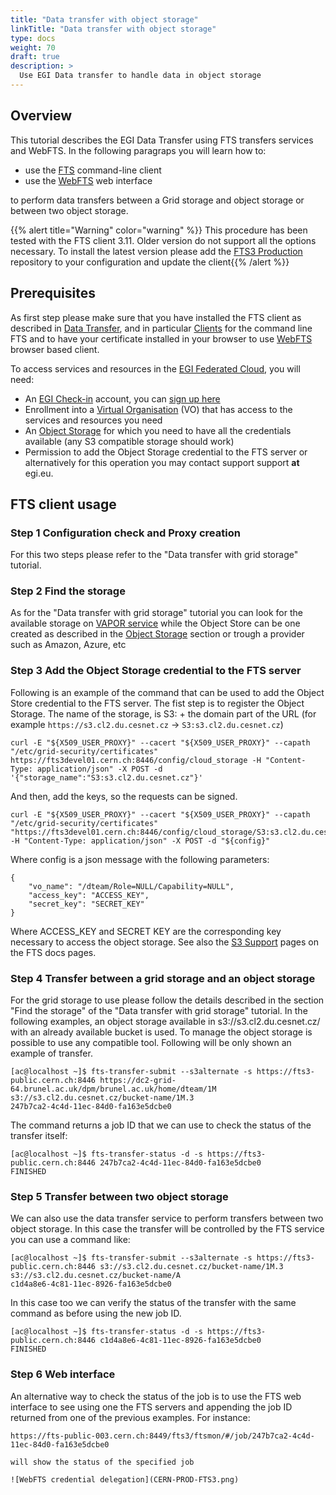 ```yaml
---
title: "Data transfer with object storage"
linkTitle: "Data transfer with object storage"
type: docs
weight: 70
draft: true
description: >
  Use EGI Data transfer to handle data in object storage
---
```


## Overview

This tutorial describes the EGI Data Transfer using FTS transfers services and
WebFTS. In the following paragraps you will learn how to:

- use the [FTS](##Using-the-WebFTS-Data-Transfer-interface) command-line client
- use the [WebFTS](##FTS-client-usage) web interface

to perform data transfers between a Grid storage and object storage or between
two object storage.

{{% alert title="Warning" color="warning" %}} This procedure has been tested
with the FTS client 3.11. Older version do not support all the options
necessary. To install the latest version please add the
[FTS3 Production](https://fts-repo.web.cern.ch/fts-repo/fts3-prod-el7.repo)
repository to your configuration and update the client{{% /alert %}}

## Prerequisites

As first step please make sure that you have installed the FTS client as
described in [Data Transfer](../../data-transfer/), and in particular
[Clients](../../data-transfer/clients/) for the command line FTS and to have
your certificate installed in your browser to use
[WebFTS](../../data-transfer/webfts/) browser based client.

To access services and resources in the
[EGI Federated Cloud](../../getting-started), you will need:

- An [EGI Check-in](../../check-in) account, you can
  [sign up here](../../check-in/signup)
- Enrollment into a [Virtual Organisation](../../check-in/vos) (VO) that has
  access to the services and resources you need
- An [Object Storage](../../online-storage/object-storage/) for which you need
  to have all the credentials available (any S3 compatible storage should work)
- Permission to add the Object Storage credential to the FTS server or
  alternatively for this operation you may contact support support **at** egi.eu.

## FTS client usage

### Step 1 Configuration check and Proxy creation

For this two steps please refer to the "Data transfer with grid storage"
tutorial.

### Step 2 Find the storage

As for the "Data transfer with grid storage" tutorial you can look for the
available storage on
[VAPOR service](https://operations-portal.egi.eu/vapor/resources/GL2ResVO) while
the Object Store can be one created as described in the
[Object Storage](../../online-storage/object-storage/) section or trough a
provider such as Amazon, Azure, etc

### Step 3 Add the Object Storage credential to the FTS server

Following is an example of the command that can be used to add the Object Store
credential to the FTS server. The fist step is to register the Object Storage.
The name of the storage, is S3: + the domain part of the URL (for example
`https://s3.cl2.du.cesnet.cz` -> `S3:s3.cl2.du.cesnet.cz`)

```shell
curl -E "${X509_USER_PROXY}" --cacert "${X509_USER_PROXY}" --capath "/etc/grid-security/certificates" https://fts3devel01.cern.ch:8446/config/cloud_storage -H "Content-Type: application/json" -X POST -d '{"storage_name":"S3:s3.cl2.du.cesnet.cz"}'
```

And then, add the keys, so the requests can be signed.

```shell
curl -E "${X509_USER_PROXY}" --cacert "${X509_USER_PROXY}" --capath "/etc/grid-security/certificates"  "https://fts3devel01.cern.ch:8446/config/cloud_storage/S3:s3.cl2.du.cesnet.cz" -H "Content-Type: application/json" -X POST -d "${config}"
```

Where config is a json message with the following parameters:

```shell
{
    "vo_name": "/dteam/Role=NULL/Capability=NULL",
    "access_key": "ACCESS_KEY",
    "secret_key": "SECRET_KEY"
}
```

Where ACCESS_KEY and SECRET KEY are the corresponding key necessary to access
the object storage. See also the
[S3 Support](https://fts3-docs.web.cern.ch/fts3-docs/docs/s3_support.html#doing-a-transfer)
pages on the FTS docs pages.

### Step 4 Transfer between a grid storage and an object storage

For the grid storage to use please follow the details described in the section
"Find the storage" of the "Data transfer with grid storage" tutorial. In the
following examples, an object storage available in s3://s3.cl2.du.cesnet.cz/
with an already available bucket is used. To manage the object storage is
possible to use any compatible tool. Following will be only shown an example of
transfer.

```shell
[ac@localhost ~]$ fts-transfer-submit --s3alternate -s https://fts3-public.cern.ch:8446 https://dc2-grid-64.brunel.ac.uk/dpm/brunel.ac.uk/home/dteam/1M s3://s3.cl2.du.cesnet.cz/bucket-name/1M.3
247b7ca2-4c4d-11ec-84d0-fa163e5dcbe0
```

The command returns a job ID that we can use to check the status of the transfer
itself:

```shell
[ac@localhost ~]$ fts-transfer-status -d -s https://fts3-public.cern.ch:8446 247b7ca2-4c4d-11ec-84d0-fa163e5dcbe0
FINISHED
```

### Step 5 Transfer between two object storage

We can also use the data transfer service to perform transfers between two
object storage. In this case the transfer will be controlled by the FTS service
you can use a command like:

```shell
[ac@localhost ~]$ fts-transfer-submit --s3alternate -s https://fts3-public.cern.ch:8446 s3://s3.cl2.du.cesnet.cz/bucket-name/1M.3 s3://s3.cl2.du.cesnet.cz/bucket-name/A
c1d4a8e6-4c81-11ec-8926-fa163e5dcbe0
```

In this case too we can verify the status of the transfer with the same command
as before using the new job ID.

```shell
[ac@localhost ~]$ fts-transfer-status -d -s https://fts3-public.cern.ch:8446 c1d4a8e6-4c81-11ec-8926-fa163e5dcbe0
FINISHED
```

### Step 6 Web interface

An alternative way to check the status of the job is to use the FTS web
interface to see using one the FTS servers and appending the job ID returned
from one of the previous examples. For instance:

```text
https://fts-public-003.cern.ch:8449/fts3/ftsmon/#/job/247b7ca2-4c4d-11ec-84d0-fa163e5dcbe0

will show the status of the specified job

![WebFTS credential delegation](CERN-PROD-FTS3.png)
